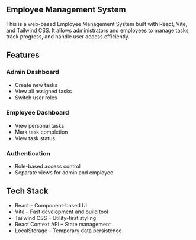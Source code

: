 ## Employee Management System

This is a web-based Employee Management System built with React, Vite, and Tailwind CSS. It allows administrators and employees to manage tasks, track progress, and handle user access efficiently.

## Features

### Admin Dashboard
- Create new tasks
- View all assigned tasks
- Switch user roles

### Employee Dashboard
- View personal tasks
- Mark task completion
- View task status

### Authentication
- Role-based access control
- Separate views for admin and employee


## Tech Stack

- React – Component-based UI
- Vite – Fast development and build tool
- Tailwind CSS – Utility-first styling
- React Context API – State management
- LocalStorage – Temporary data persistence

